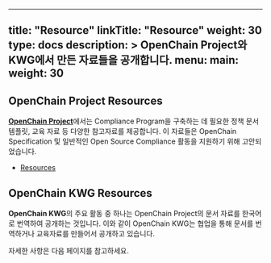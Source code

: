 
---
title: "Resource"
linkTitle: "Resource"
weight: 30
type: docs
description: >
  OpenChain Project와 KWG에서 만든 자료들을 공개합니다. 
menu:
  main:
    weight: 30
---

## OpenChain Project Resources

[**OpenChain Project**](https://www.openchainproject.org/)에서는 Compliance Program을 구축하는 데 필요한 정책 문서 템플릿, 교육 자료 등 다양한 참고자료를 제공합니다. 이 자료들은 OpenChain Specification 및 일반적인 Open Source Compliance 활동을 지원하기 위해 고안되었습니다. 

* [Resources](https://www.openchainproject.org/resources)

## OpenChain KWG Resources
**OpenChain KWG**의 주요 활동 중 하나는 OpenChain Project의 문서 자료를 한국어로 번역하여 공개하는 것입니다. 이와 같이 OpenChain KWG는 협업을 통해 문서를 번역하거나 교육자료를 만들어서 공개하고 있습니다. 

자세한 사항은 다음 페이지를 참고하세요. 


